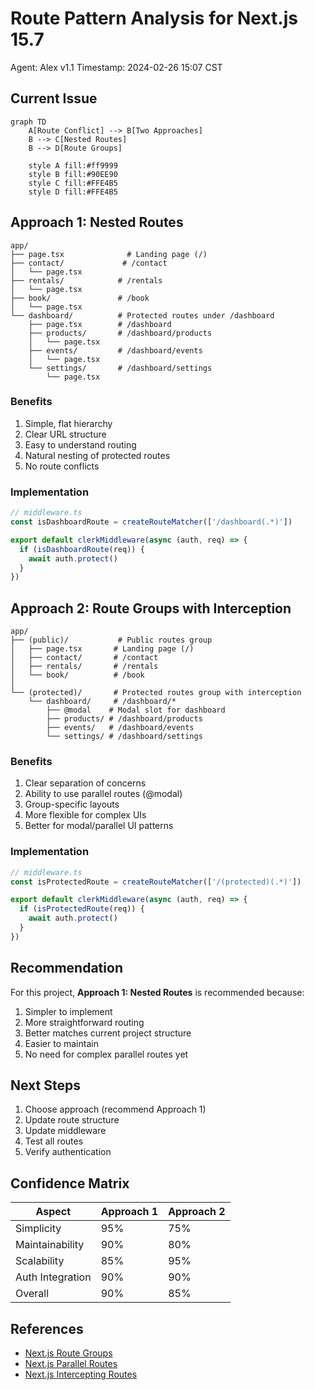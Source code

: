 # Route Pattern Analysis for Next.js 15.7
Agent: Alex v1.1
Timestamp: 2024-02-26 15:07 CST

## Current Issue
```mermaid
graph TD
    A[Route Conflict] --> B[Two Approaches]
    B --> C[Nested Routes]
    B --> D[Route Groups]
    
    style A fill:#ff9999
    style B fill:#90EE90
    style C fill:#FFE4B5
    style D fill:#FFE4B5
```

## Approach 1: Nested Routes
```
app/
├── page.tsx              # Landing page (/)
├── contact/             # /contact
│   └── page.tsx
├── rentals/            # /rentals
│   └── page.tsx
├── book/               # /book
│   └── page.tsx
└── dashboard/          # Protected routes under /dashboard
    ├── page.tsx        # /dashboard
    ├── products/       # /dashboard/products
    │   └── page.tsx
    ├── events/         # /dashboard/events
    │   └── page.tsx
    └── settings/       # /dashboard/settings
        └── page.tsx
```

### Benefits
1. Simple, flat hierarchy
2. Clear URL structure
3. Easy to understand routing
4. Natural nesting of protected routes
5. No route conflicts

### Implementation
```typescript
// middleware.ts
const isDashboardRoute = createRouteMatcher(['/dashboard(.*)'])

export default clerkMiddleware(async (auth, req) => {
  if (isDashboardRoute(req)) {
    await auth.protect()
  }
})
```

## Approach 2: Route Groups with Interception
```
app/
├── (public)/           # Public routes group
│   ├── page.tsx       # Landing page (/)
│   ├── contact/       # /contact
│   ├── rentals/       # /rentals
│   └── book/          # /book
│
└── (protected)/       # Protected routes group with interception
    └── dashboard/     # /dashboard/*
        ├── @modal    # Modal slot for dashboard
        ├── products/ # /dashboard/products
        ├── events/   # /dashboard/events
        └── settings/ # /dashboard/settings
```

### Benefits
1. Clear separation of concerns
2. Ability to use parallel routes (@modal)
3. Group-specific layouts
4. More flexible for complex UIs
5. Better for modal/parallel UI patterns

### Implementation
```typescript
// middleware.ts
const isProtectedRoute = createRouteMatcher(['/(protected)(.*)'])

export default clerkMiddleware(async (auth, req) => {
  if (isProtectedRoute(req)) {
    await auth.protect()
  }
})
```

## Recommendation
For this project, **Approach 1: Nested Routes** is recommended because:
1. Simpler to implement
2. More straightforward routing
3. Better matches current project structure
4. Easier to maintain
5. No need for complex parallel routes yet

## Next Steps
1. Choose approach (recommend Approach 1)
2. Update route structure
3. Update middleware
4. Test all routes
5. Verify authentication

## Confidence Matrix
| Aspect | Approach 1 | Approach 2 |
|--------|------------|------------|
| Simplicity | 95% | 75% |
| Maintainability | 90% | 80% |
| Scalability | 85% | 95% |
| Auth Integration | 90% | 90% |
| Overall | 90% | 85% |

## References
- [Next.js Route Groups](https://nextjs.org/docs/app/building-your-application/routing/route-groups)
- [Next.js Parallel Routes](https://nextjs.org/docs/app/building-your-application/routing/parallel-routes)
- [Next.js Intercepting Routes](https://nextjs.org/docs/app/building-your-application/routing/intercepting-routes)
